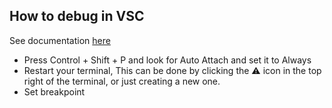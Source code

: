 ## How to debug in VSC
See documentation [here](https://code.visualstudio.com/docs/nodejs/nodejs-debugging#_auto-attach)

* Press Control + Shift + P and look for Auto Attach and set it to Always
* Restart your terminal, This can be done by clicking the ⚠ icon in the top right of the terminal, or just creating a new one.
* Set breakpoint